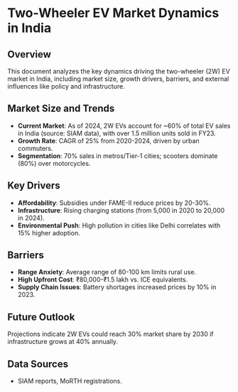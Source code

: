 # Two-Wheeler EV Market Dynamics in India

## Overview
This document analyzes the key dynamics driving the two-wheeler (2W) EV market in India, including market size, growth drivers, barriers, and external influences like policy and infrastructure.

## Market Size and Trends
- **Current Market**: As of 2024, 2W EVs account for ~60% of total EV sales in India (source: SIAM data), with over 1.5 million units sold in FY23.
- **Growth Rate**: CAGR of 25% from 2020-2024, driven by urban commuters.
- **Segmentation**: 70% sales in metros/Tier-1 cities; scooters dominate (80%) over motorcycles.

## Key Drivers
- **Affordability**: Subsidies under FAME-II reduce prices by 20-30%.
- **Infrastructure**: Rising charging stations (from 5,000 in 2020 to 20,000 in 2024).
- **Environmental Push**: High pollution in cities like Delhi correlates with 15% higher adoption.

## Barriers
- **Range Anxiety**: Average range of 80-100 km limits rural use.
- **High Upfront Cost**: ₹80,000-₹1.5 lakh vs. ICE equivalents.
- **Supply Chain Issues**: Battery shortages increased prices by 10% in 2023.

## Future Outlook
Projections indicate 2W EVs could reach 30% market share by 2030 if infrastructure grows at 40% annually.

## Data Sources
- SIAM reports, MoRTH registrations.
